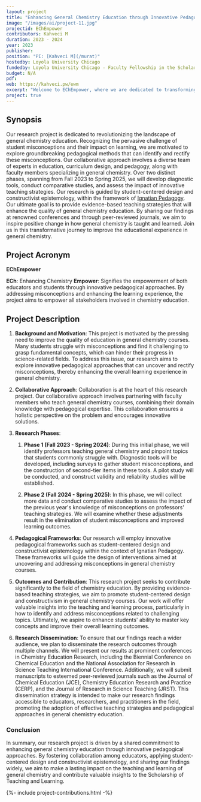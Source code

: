 ```yaml
---
layout: project
title: "Enhancing General Chemistry Education through Innovative Pedagogical Approaches"
image: "/images/ai/project-11.jpg"
projectid: EChEmpower
contributors: Kahveci M
duration: 2023 - 2024
year: 2023
publisher:
position: "PI: [Kahveci M](/murat)"
hostedby: Loyola University Chicago
fundedby: Loyola University Chicago - Faculty Fellowship in the Scholarship of Teaching and Learning ([SOTL](/gde))
budget: N/A
pdf:
web: https://kahveci.pw/ewm
excerpt: "Welcome to EChEmpower, where we are dedicated to transforming the landscape of chemistry education! Our mission is clear: to enhance the quality of chemistry education through innovative pedagogical methods. We understand the challenges that students face when it comes to misconceptions, and we're committed to identifying and rectifying these issues in the general chemistry context."
project: true
---
```


## Synopsis

Our research project is dedicated to revolutionizing the landscape of general chemistry education. Recognizing the pervasive challenge of student misconceptions and their impact on learning, we are motivated to explore groundbreaking pedagogical methods that can identify and rectify these misconceptions. Our collaborative approach involves a diverse team of experts in education, curriculum design, and pedagogy, along with faculty members specializing in general chemistry. Over two distinct phases, spanning from Fall 2023 to Spring 2025, we will develop diagnostic tools, conduct comparative studies, and assess the impact of innovative teaching strategies. Our research is guided by student-centered design and constructivist epistemology, within the framework of [Ignatian Pedagogy](https://www.luc.edu/fcip/ignatianpedagogy/whatisignatianpedagogy/). Our ultimate goal is to provide evidence-based teaching strategies that will enhance the quality of general chemistry education. By sharing our findings at renowned conferences and through peer-reviewed journals, we aim to inspire positive change in how general chemistry is taught and learned. Join us in this transformative journey to improve the educational experience in general chemistry.

## Project Acronym

**EChEmpower**

**ECh**: Enhancing Chemistry
**Empower**: Signifies the empowerment of both educators and students through innovative pedagogical approaches. By addressing misconceptions and enhancing the learning experience, the project aims to empower all stakeholders involved in chemistry education.

## Project Description

1. **Background and Motivation**: This project is motivated by the pressing need to improve the quality of education in general chemistry courses. Many students struggle with misconceptions and find it challenging to grasp fundamental concepts, which can hinder their progress in science-related fields. To address this issue, our research aims to explore innovative pedagogical approaches that can uncover and rectify misconceptions, thereby enhancing the overall learning experience in general chemistry.

2. **Collaborative Approach**: Collaboration is at the heart of this research project. Our collaborative approach involves partnering with faculty members who teach general chemistry courses, combining their domain knowledge with pedagogical expertise. This collaboration ensures a holistic perspective on the problem and encourages innovative solutions.

3. **Research Phases**: 
   1. **Phase 1 (Fall 2023 - Spring 2024)**: During this initial phase, we will identify professors teaching general chemistry and pinpoint topics that students commonly struggle with. Diagnostic tools will be developed, including surveys to gather student misconceptions, and the construction of second-tier items in these tools. A pilot study will be conducted, and construct validity and reliability studies will be established.

   2. **Phase 2 (Fall 2024 - Spring 2025)**: In this phase, we will collect more data and conduct comparative studies to assess the impact of the previous year's knowledge of misconceptions on professors' teaching strategies. We will examine whether these adjustments result in the elimination of student misconceptions and improved learning outcomes.

4. **Pedagogical Frameworks**: Our research will employ innovative pedagogical frameworks such as student-centered design and constructivist epistemology within the context of Ignatian Pedagogy. These frameworks will guide the design of interventions aimed at uncovering and addressing misconceptions in general chemistry courses.

5. **Outcomes and Contribution**: This research project seeks to contribute significantly to the field of chemistry education. By providing evidence-based teaching strategies, we aim to promote student-centered design and constructivism in general chemistry courses. Our work will offer valuable insights into the teaching and learning process, particularly in how to identify and address misconceptions related to challenging topics. Ultimately, we aspire to enhance students' ability to master key concepts and improve their overall learning outcomes.

6. **Research Dissemination**: To ensure that our findings reach a wider audience, we plan to disseminate the research outcomes through multiple channels. We will present our results at prominent conferences in Chemistry Education Research, including the Biennial Conference on Chemical Education and the National Association for Research in Science Teaching International Conference. Additionally, we will submit manuscripts to esteemed peer-reviewed journals such as the Journal of Chemical Education (JCE), Chemistry Education Research and Practice (CERP), and the Journal of Research in Science Teaching (JRST). This dissemination strategy is intended to make our research findings accessible to educators, researchers, and practitioners in the field, promoting the adoption of effective teaching strategies and pedagogical approaches in general chemistry education.

### Conclusion

In summary, our research project is driven by a shared commitment to enhancing general chemistry education through innovative pedagogical approaches. By fostering collaboration among educators, applying student-centered design and constructivist epistemology, and sharing our findings widely, we aim to make a lasting impact on the teaching and learning of general chemistry and contribute valuable insights to the Scholarship of Teaching and Learning.

{%- include project-contributions.html -%}
